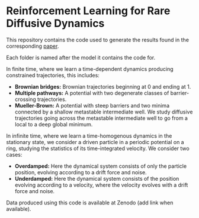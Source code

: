 # Reinforcement Learning for Rare Diffusive Dynamics
 
This repository contains the code used to generate the results found in the corresponding [paper](https://arxiv.org/abs/2105.04321).

Each folder is named after the model it contains the code for.

In finite time, where we learn a time-dependent dynamics producing constrained trajectories, this includes:
+ **Brownian bridges:** Brownian trajectories beginning at 0 and ending at 1.
+ **Multiple pathways:** A potential with two degenerate classes of barrier-crossing trajectories.
+ **Mueller-Brown:** A potential with steep barriers and two minima connected by a shallow metastable intermediate well. We study diffusive trajectories going across the metastable intermediate well to go from a local to a deep global minimum.

In infinite time, where we learn a time-homogenous dynamics in the stationary state, we consider a driven particle in a periodic potential on a ring, studying the statistics of its time-integrated velocity. We consider two cases:
+ **Overdamped:** Here the dynamical system consists of only the particle position, evolving according to a drift force and noise.
+ **Underdamped:** Here the dynamical system consists of the position evolving according to a velocity, where the velocity evolves with a drift force and noise.

Data produced using this code is available at Zenodo (add link when available).
